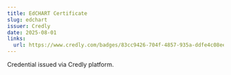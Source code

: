 ```yaml
---
title: EdCHART Certificate
slug: edchart
issuer: Credly
date: 2025-08-01
links:
  url: https://www.credly.com/badges/83cc9426-704f-4857-935a-ddfe4c08ee9c/public_url
---
```


Credential issued via Credly platform.



